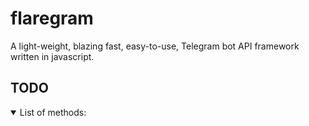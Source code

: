 # flaregram

A light-weight, blazing fast, easy-to-use, Telegram bot API framework written in javascript.


## TODO

<details open>
<summary>List of methods: </summary>
<br>

</details>

